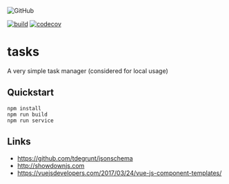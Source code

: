 ![GitHub](https://img.shields.io/github/license/thomas-lehmann-private/tasks)

[![build](https://github.com/thomas-lehmann-private/tasks/actions/workflows/tasks-build-action.yml/badge.svg)](https://github.com/thomas-lehmann-private/tasks/actions)
[![codecov](https://codecov.io/gh/thomas-lehmann-private/tasks/branch/main/graph/badge.svg?token=0M6Y7A108E)](https://codecov.io/gh/thomas-lehmann-private/tasks)

# tasks
A very simple task manager (considered for local usage)

## Quickstart

```
npm install
npm run build
npm run service
```

## Links

 - https://github.com/tdegrunt/jsonschema
 - http://showdownjs.com
 - https://vuejsdevelopers.com/2017/03/24/vue-js-component-templates/
